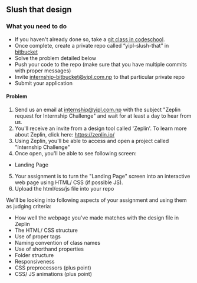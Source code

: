 ## Slush that design

### What you need to do

* If you haven't already done so, take a [git class in codeschool](https://www.codeschool.com/courses/try-git).
* Once complete, create a private repo called “yipl-slush-that” in [bitbucket](https://bitbucket.org)
* Solve the problem detailed below
* Push your code to the repo (make sure that you have multiple commits with proper messages) 
* Invite internship-bitbucket@yipl.com.np to that particular private repo
* Submit your application

#### Problem

1. Send us an email at internship@yipl.com.np with the subject "Zeplin request for Internship Challenge" and wait for at least a day to hear from us.
2. You'll receive an invite from a design tool called 'Zeplin'. To learn more about Zeplin, click here: https://zeplin.io/
3. Using Zeplin, you'll be able to access and open a project called "Internship Challenge"
4. Once open, you'll  be able to see following screen: 
 - Landing Page
5. Your assignment is to turn the "Landing Page" screen into an interactive web page using HTML/ CSS (if possible JS). 
5. Upload the html/css/js file into your repo

We'll be looking into following aspects of your assignment and using them as judging criteria:
- How well the webpage you've made matches with the design file in Zeplin
- The HTML/ CSS structure 
- Use of proper tags
- Naming convention of class names
- Use of shorthand properties
- Folder structure
- Responsiveness
- CSS preprocessors (plus point)
- CSS/ JS animations (plus point)
